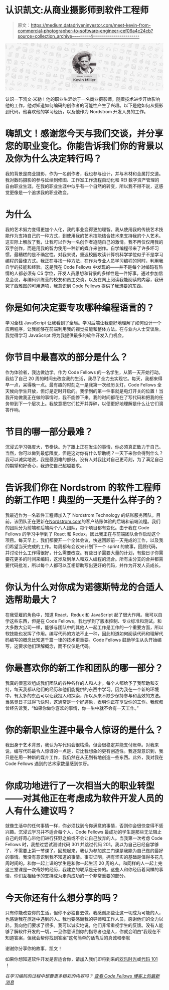 # 认识凯文:从商业摄影师到软件工程师

> 原文：<https://medium.datadriveninvestor.com/meet-kevin-from-commercial-photographer-to-software-engineer-cef06a4c24cb?source=collection_archive---------4----------------------->

![](img/e6026eea4144af36f461a9a5bacd9ddf.png)

认识一下凯文·米勒！他的职业生涯始于一名商业摄影师，随着技术进步开始影响他的工作，他对知道如何编码的创作者的可能性产生了兴趣。以下是他如何从摄影到代码，他喜欢他的学习经历，以及他作为 Nordstrom 开发人员的工作。

# 嗨凯文！感谢您今天与我们交谈，并分享您的职业变化。你能告诉我们你的背景以及你为什么决定转行吗？

我的背景是商业摄影，作为一名创作者，我也参与设计，并与木材和金属打交道。我对数码摄影的参与延续到修图、工作室工作流程自动化和 REI 数字资产管理的自由职业生涯。在我的职业生涯中似乎有一个自然的转变，所以我不得不说，这感觉更像是一个追求我的职业改变。

# 为什么

我的艺术努力变得更加个人化，我的事业变得更加理智。我从使用我的传统艺术技能作为支持自己的一种方式，到使用我的艺术技能结合技术来支持我的个人艺术。这实际上解放了我，让我可以作为一名创作者追随自己的激情。我不再仅仅用我的双手创作，而是用我的智力使用一种新的媒介来创作。自学编程带来了许多坏习惯，最糟糕的是不确定性。对我来说，重返校园攻读计算机科学学位似乎不是学习编程的最佳方式。我正在寻找一种方法，在作为专业人员学习编程的同时，利用我自学的技能和经验。这是我在 Code Fellows 中发现的——并不是每个对编码有热情的人都必须有 CS 学位，开发人员思想和背景的多样性是一件好事。通过参加信息会议，与编码训练营的校友和员工交谈，以及在网上阅读我能阅读的内容，我研究了西雅图的可用选项，我意识到 Code Fellows 提供了我想要的东西。

# 你是如何决定要专攻哪种编程语言的？

学习全栈 JavaScript 让我看到了全局。学习后端让我更好地理解了如何设计一个应用程序，让我能够在前端利用我的视觉技能和整体方法。在与业内人士交谈后，我觉得学习 JavaScript 将为我提供最多的软件开发入门机会。

# 你节目中最喜欢的部分是什么？

作为体验者，我边做边学。作为 Code Fellows 的一名学生，从第一天开始行动。我给了自己 20 周的时间去改变我的生活，我尽了全力去实现它。每天，我都来得早一点，呆得晚一点。最有趣的时刻之一是我第一次经历关灯。Code Fellows 全天候向学生开放，但灯是定时开启的。我学到的第一件事就是电灯开关的位置！当我开始做我正在做的事情时，我不能停下来。我的时间都花在了写代码和把我的任务带到下一个层次上。我故意把它们拉开并弄碎，以便更好地理解是什么让它们滴答作响。

# 节目的哪一部分最难？

沉浸式学习强度大，节奏快。为了跟上正在发生的事情，你必须真正致力于自己。当然，你可以做到最低限度，但是这对你有什么帮助呢？一天下来你会得到什么？我可以诚实地说，我是最困难的部分。没有人对我比对自己更苛刻，为了满足自己的期望和好奇心，我迫使自己超越要求。

# 告诉我们你在 Nordstrom 的软件工程师的新工作吧！典型的一天是什么样子的？

我最近作为一名软件工程师加入了 Nordstrom Technology 的结账服务团队。目前，该团队正在更新在[Nordstrom.com](http://nordstrom.com/)的客户结账体验的后端和前端流程。我们的团队分为前端和后端两个八人团队，每个项目都有变化。由于我在 Code Fellows 的学习中学到了 React 和 Redux，因此我正在与前端团队合作启动这个项目。每天早上，我们都要开一个全体会议，快速回顾前一天完成的工作，以及我们希望当天完成的工作。每周都有会议来计划下一个 sprint 的故事，回顾代码，并讨论什么工作得很好，什么需要改变。有些日子需要大量的计划，有些日子你需要花更多的时间来编码，这涉及到单人和双人编程的混合。所有主分支的合并都需要代码批准，所以每个人都可以互相帮助写出更好的代码，并作为开发人员成长。

# 你认为什么对你成为诺德斯特龙的合适人选帮助最大？

在我受雇的角色中，知道 React、Redux 和 JavaScript 起了很大作用。我可以自学这些东西，但是在 Code Fellows，我也学到了版本控制、专业标准和测试。和大多数大公司一样，能够与团队中的其他人一起工作是工作的一个重要方面，所以软技能也发挥了作用。编写代码的方法不止一种，因此知道如何阅读代码和理解代码编写的概念比知道千篇一律的技术更重要。Code Fellows 鼓励学生从头开始编写，这要求他们理解概念，而不仅仅是代码。

# 你最喜欢你的新工作和团队的哪一部分？

我真的很喜欢组成我们团队的各种各样的人和人才。每个人都给予了我帮助和支持，每天我都从他们的经历和他们能提供的东西中学习。因为我在一个新的环境中，有太多的东西可以让我投入和探索，所以从来不缺少保持参与和高效的方法。当感觉日子过得飞快时，这通常是一个好迹象，表明你正在享受你的工作。我叔叔曾经告诉我，“如果你做你喜欢的事情，你一生中就不会有一天工作。”

# 你的新职业生涯中最令人惊讶的是什么？

我出身于艺术背景，我认为写代码会很枯燥，但会很稳定并能支付账单。对我来说，编写代码最令人惊讶的一点是，它比我想象的更有创造性。我逐渐意识到，我只是在用一种新的媒介工作，我仍然在从无到有地创造一些东西。此外，我对我在 Code Fellows 遇到的艺术家数量感到惊讶。

# 你成功地进行了一次相当大的职业转型——对其他正在考虑成为软件开发人员的人有什么建议吗？

就像生活中的任何事情一样，你必须找到令你满意的事情，否则你会很快变得不感兴趣。沉浸式学习并不适合每个人，Code Fellows 最成功的学生是那些无法阻止自己的好奇心带他们进行狂野之旅或不会让自己放弃的人。当我第一次考虑 Code Fellows 时，我想过尝试测试代码 301 并跳过代码 201。我以为自己已经自学够了，不需要上第一节课了。回想起来，我认为参加这三门课是我能为自己做的最好的事情。我没有意识到我不知道的事情。事实证明，拥有坚实的基础是值得多花几周时间的。和你一起上课的学生是和你一起生活 20 周的人。和同样的人一起上完这三堂课是一次奇妙的经历，我建立的联系是无价的。这些人和你经历着同样的事情，你们互相给予的支持成为走向成功的一个非常重要的部分。

# 今天你还有什么想分享的吗？

只有你能改变你的生活，但你不必独自去做。我感谢那些让这一切成为可能的人，也感谢我在旅途中遇到的人。我也要感谢我的导师和工作人员，感谢他们的全力以赴。我向他们要求了很多。我可以诚实地说，他们非常重视学生的反馈。没有人能够了解软件开发的一切，一旦你意识到你的指导者也是人，你就会明白“我现在不知道答案，但我会帮你找到答案”这句简单的话背后的真诚和奉献

谢谢你分享你的故事，凯文！

如果你想知道软件开发是否适合你，请加入我们即将到来的[欢乐时光](https://www.codefellows.org/events-calendar/)或[代码 101](https://www.codefellows.org/course-calendar/?filters=code101) ！

*在学习编码的过程中想要更多精彩的内容吗？* [*查看 Code Fellows 博客上的最新消息*](https://www.codefellows.org/blog/)